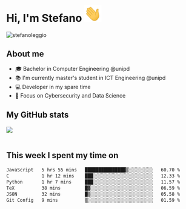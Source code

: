 # Hi, I'm Stefano <img src="https://raw.githubusercontent.com/stefanoleggio/stefanoleggio/main/images/wave.gif" width="45px">

<p align="left"> <img src="https://komarev.com/ghpvc/?username=stefanoleggio&label=Views&color=blue&style=plastic" alt="stefanoleggio" /></p>

## About me
- 🎓 Bachelor in Computer Engineering @unipd
- 📚 I'm currently master's student in ICT Engineering @unipd
- 💻 Developer in my spare time
- 🎯 Focus on Cybersecurity and Data Science


## My GitHub stats

<a href="https://github.com/anuraghazra/github-readme-stats" >
  <img align="center" src="https://github-readme-stats.vercel.app/api/top-langs/?username=stefanoleggio&langs_count=10&hide=jupyter%20notebook,html,blade&layout=compact&count_private=true&theme=swift" />
</a>
</br>
</br>

## This week I spent my time on


<!--START_SECTION:waka-->

```text
JavaScript   5 hrs 55 mins   ███████████████▒░░░░░░░░░   60.70 %
C            1 hr 12 mins    ███░░░░░░░░░░░░░░░░░░░░░░   12.33 %
Python       1 hr 7 mins     ███░░░░░░░░░░░░░░░░░░░░░░   11.57 %
TeX          38 mins         █▓░░░░░░░░░░░░░░░░░░░░░░░   06.59 %
JSON         32 mins         █▒░░░░░░░░░░░░░░░░░░░░░░░   05.58 %
Git Config   9 mins          ▒░░░░░░░░░░░░░░░░░░░░░░░░   01.59 %
```

<!--END_SECTION:waka-->

